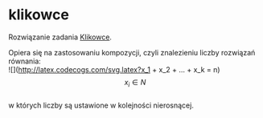 # klikowce

Rozwiązanie zadania [Klikowce](http://main.edu.pl/pl/archive/pa/2008/kli).  

Opiera się na zastosowaniu kompozycji, czyli znalezieniu liczby rozwiązań równania:  
![](http://latex.codecogs.com/svg.latex?x_1 + x_2 + ... + x_k = n)  
$$x_i \in N$$  
w których liczby są ustawione w kolejności nierosnącej.
